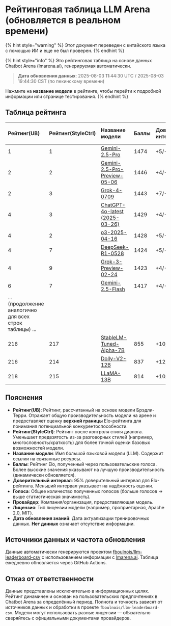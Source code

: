 # Рейтинговая таблица LLM Arena (обновляется в реальном времени)


{% hint style="warning" %}
Этот документ переведен с китайского языка с помощью ИИ и еще не был проверен.
{% endhint %}




{% hint style="info" %}
Это рейтинговая таблица на основе данных Chatbot Arena (lmarena.ai), генерируемая автоматически.

> **Дата обновления данных**: 2025-08-03 11:44:30 UTC / 2025-08-03 19:44:30 CST (по пекинскому времени)

Нажмите на **название модели** в рейтинге, чтобы перейти к подробной информации или странице тестирования.
{% endhint %}

## Таблица рейтинга

| Рейтинг(UB) | Рейтинг(StyleCtrl) | Название модели                                                                                                            | Баллы | Доверит. интервал | Голоса    | Провайдер         | Лицензия                     | Дата обновления знаний |
|:-----------|:------------------|:--------------------------------------------------------------------------------------------------------------------------|:-----|:------------------|:---------|:------------------|:----------------------------|:-----------------------|
| 1          | 1                 | [Gemini-2.5-Pro](http://aistudio.google.com/app/prompts/new_chat?model=gemini-2.5-pro)                                    | 1474 | +5/-4             | 19,209   | Google            | Proprietary                  | Нет данных             |
| 2          | 2                 | [Gemini-2.5-Pro-Preview-05-06](http://aistudio.google.com/app/prompts/new_chat?model=gemini-2.5-pro-preview-05-06)       | 1446 | +4/-5             | 13,692   | Google            | Proprietary                  | Нет данных             |
| 2          | 3                 | [Grok-4-0709](https://docs.x.ai/docs/models/grok-4-0709)                                                                  | 1443 | +7/-8             | 5,725    | xAI               | Proprietary                  | Нет данных             |
| 4          | 3                 | [ChatGPT-4o-latest (2025-03-26)](https://x.com/OpenAI/status/1905331956856050135)                                         | 1429 | +4/-4             | 26,230   | OpenAI            | Proprietary                  | Нет данных             |
| 4          | 2                 | [o3-2025-04-16](https://openai.com/index/introducing-o3-and-o4-mini/)                                                     | 1428 | +5/-3             | 25,442   | OpenAI            | Proprietary                  | Нет данных             |
| 4          | 7                 | [DeepSeek-R1-0528](https://api-docs.deepseek.com/news/news250528)                                                        | 1424 | +5/-5             | 14,514   | DeepSeek          | MIT                          | Нет данных             |
| 4          | 9                 | [Grok-3-Preview-02-24](https://x.ai/blog/grok-3)                                                                         | 1423 | +4/-3             | 27,643   | xAI               | Proprietary                  | Нет данных             |
| 6          | 7                 | [Gemini-2.5-Flash](http://aistudio.google.com/app/prompts/new_chat?model=gemini-2.5-flash)                                | 1417 | +4/-3             | 24,656   | Google            | Proprietary                  | Нет данных             |
| ... (продолжение аналогично для всех строк таблицы) ... |
| 216        | 217               | [StableLM-Tuned-Alpha-7B](https://huggingface.co/stabilityai/stablelm-tuned-alpha-7b)                                     | 855  | +10/-10           | 3,336    | Stability AI      | CC-BY-NC-SA-4.0             | 2023/4                |
| 216        | 214               | [Dolly-V2-12B](https://huggingface.co/databricks/dolly-v2-12b)                                                            | 837  | +12/-9            | 3,480    | Databricks        | MIT                          | 2023/4                |
| 218        | 215               | [LLaMA-13B](https://arxiv.org/abs/2302.13971)                                                                             | 814  | +10/-12           | 2,446    | Meta              | Non-commercial              | 2023/2                |

## Пояснения

- **Рейтинг(UB)**: Рейтинг, рассчитанный на основе модели Брэдли-Терри. Отражает общую производительность модели на арене и предоставляет оценку **верхней границы** Elo-рейтинга для понимания потенциальной конкурентоспособности.
- **Рейтинг(StyleCtrl)**: Рейтинг после контроля стиля диалога. Уменьшает предвзятость из-за разговорных стилей (например, многословность/краткость) для более точной оценки базовых возможностей модели.
- **Название модели**: Имя большой языковой модели (LLM). Содержит ссылки на связанные ресурсы.
- **Баллы**: Рейтинг Elo, полученный через пользовательские голоса. Более высокие значения указывают на лучшую производительность (динамически обновляется).
- **Доверительный интервал**: 95% доверительный интервал для Elo-рейтинга. Меньший интервал указывает на надёжность оценки.
- **Голоса**: Общее количество полученных голосов (больше голосов → выше статистическая значимость).
- **Провайдер**: Компания/организация, предоставляющая модель.
- **Лицензия**: Тип лицензии модели (например, проприетарная, Apache 2.0, MIT).
- **Дата обновления знаний**: Дата актуализации тренировочных данных. **Нет данных** означает отсутствие информации.

## Источники данных и частота обновления

Данные автоматически генерируются проектом [fboulnois/llm-leaderboard-csv](https://github.com/fboulnois/llm-leaderboard-csv) с использованием информации с [lmarena.ai](https://lmarena.ai/). Таблица ежедневно обновляется через GitHub Actions.

## Отказ от ответственности

Данные представлены исключительно в информационных целях. Рейтинг динамичен и основан на пользовательских предпочтениях в Chatbot Arena за определённый период. Полнота и точность зависят от источников данных и обработки в проекте `fboulnois/llm-leaderboard-csv`. Модели могут использовать разные лицензии — обязательно сверяйтесь с официальными документами провайдеров.